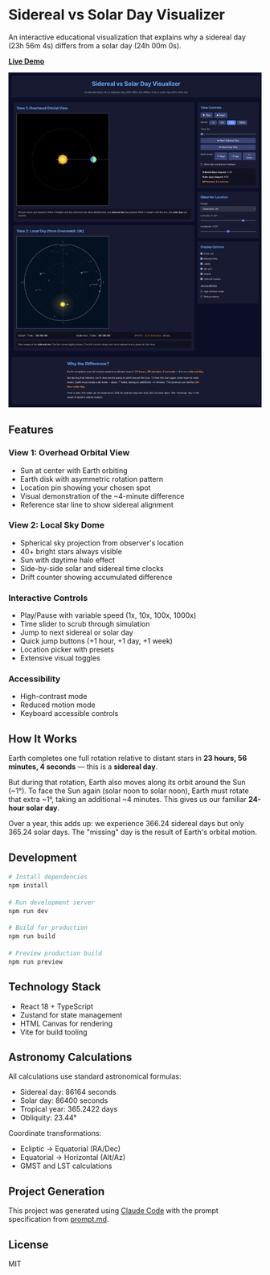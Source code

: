 # Sidereal vs Solar Day Visualizer

An interactive educational visualization that explains why a sidereal day (23h 56m 4s) differs from a solar day (24h 00m 0s).

**[Live Demo](https://solarday.professormoose.com/)**

![Screenshot of the Sidereal vs Solar Day Visualizer](screenshot.jpg)

## Features

### View 1: Overhead Orbital View
- Sun at center with Earth orbiting
- Earth disk with asymmetric rotation pattern
- Location pin showing your chosen spot
- Visual demonstration of the ~4-minute difference
- Reference star line to show sidereal alignment

### View 2: Local Sky Dome
- Spherical sky projection from observer's location
- 40+ bright stars always visible
- Sun with daytime halo effect
- Side-by-side solar and sidereal time clocks
- Drift counter showing accumulated difference

### Interactive Controls
- Play/Pause with variable speed (1x, 10x, 100x, 1000x)
- Time slider to scrub through simulation
- Jump to next sidereal or solar day
- Quick jump buttons (+1 hour, +1 day, +1 week)
- Location picker with presets
- Extensive visual toggles

### Accessibility
- High-contrast mode
- Reduced motion mode
- Keyboard accessible controls

## How It Works

Earth completes one full rotation relative to distant stars in **23 hours, 56 minutes, 4 seconds** — this is a **sidereal day**.

But during that rotation, Earth also moves along its orbit around the Sun (~1°). To face the Sun again (solar noon to solar noon), Earth must rotate that extra ~1°, taking an additional ~4 minutes. This gives us our familiar **24-hour solar day**.

Over a year, this adds up: we experience 366.24 sidereal days but only 365.24 solar days. The "missing" day is the result of Earth's orbital motion.

## Development

```bash
# Install dependencies
npm install

# Run development server
npm run dev

# Build for production
npm run build

# Preview production build
npm run preview
```

## Technology Stack

- React 18 + TypeScript
- Zustand for state management
- HTML Canvas for rendering
- Vite for build tooling

## Astronomy Calculations

All calculations use standard astronomical formulas:
- Sidereal day: 86164 seconds
- Solar day: 86400 seconds
- Tropical year: 365.2422 days
- Obliquity: 23.44°

Coordinate transformations:
- Ecliptic → Equatorial (RA/Dec)
- Equatorial → Horizontal (Alt/Az)
- GMST and LST calculations

## Project Generation

This project was generated using [Claude Code](https://claude.com/claude-code) with the prompt specification from [prompt.md](./prompt.md).

## License

MIT
